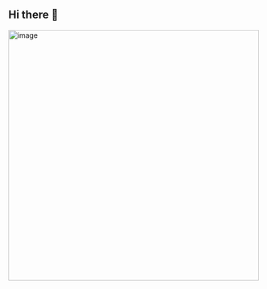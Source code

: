 ## Hi there 👋
<img width="498" height="498" alt="image" src="https://github.com/user-attachments/assets/ed31e754-57ca-4c68-9605-591ef033d4c5" />

<!--
**maharce/maharce** is a ✨ _special_ ✨ repository because its `README.md` (this file) appears on your GitHub profile.

Here are some ideas to get you started:

- 🔭 I’m currently working on ...
- 🌱 I’m currently learning ...
- 👯 I’m looking to collaborate on ...
- 🤔 I’m looking for help with ...
- 💬 Ask me about ...
- 📫 How to reach me: ...
- 😄 Pronouns: ...
- ⚡ Fun fact: ...
-->
